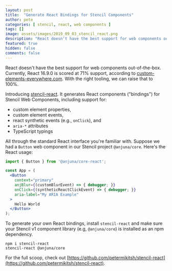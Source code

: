 ```yaml
---
layout: post
title:  "Generate React Bindings for Stencil Components"
author: pete
categories: [ stencil, react, web components ]
tags: []
image: assets/images/2019_09_03_stencil_react.png
description: "React doesn't have the best support for web components out-of-the-box. stencil-react changes that."
featured: true
hidden: false
comments: false
---
```


React doesn't have the best support for web components out-of-the-box. Currently, React 16.9.0 is scored at 71% support, according to <a href="https://custom-elements-everywhere.com/">custom-elements-everywhere.com</a>. With the right tooling, we can raise that to 100%.

Introducing <a href="https://github.com/petermikitsh/stencil-react">stencil-react</a>. It generates React components ("bindings") for Stencil Web Components, including support for:

- custom element properties, 
- custom element events, 
- react synthetic events (e.g., `onClick`), and 
- `aria-*` attributes
- TypeScript typings

All through the standard React interface you're familiar with. Suppose we had a `Button` web component in our Stencil project `@anjuna/core`. Here's the React usage:

```jsx
import { Button } from '@anjuna/core-react';

const App = (
  <Button
    context="primary"
    anjBlur={(customBlurEvent) => { debugger; }}
    onClick={(syntheticReactClickEvent) => { debugger; }}
    aria-label="My ARIA Example"
  >
    Hello World
  </Button>
);
```

To generate your own React bindings, install `stencil-react` and make sure your Stencil v1 component library (e.g, `@anjuna/core`) is installed as an npm dependency.

```
npm i stencil-react
stencil-react @anjuna/core
```

For the full scoop, check out [https://github.com/petermikitsh/stencil-react](https://github.com/petermikitsh/stencil-react).
